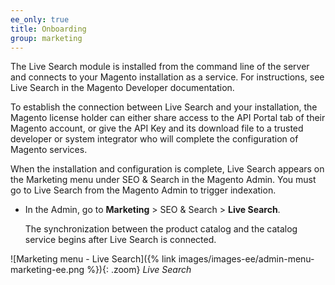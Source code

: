 ```yaml
---
ee_only: true
title: Onboarding
group: marketing
---
```


The Live Search module is installed from the command line of the server and connects to your Magento installation as a service. For instructions, see Live Search in the Magento Developer documentation.

To establish the connection between Live Search and your installation, the Magento license holder can either share access to the API Portal tab of their Magento account, or give the API Key and its download file to a trusted developer or system integrator who will complete the configuration of Magento services.

When the installation and configuration is complete, Live Search appears on the Marketing menu under SEO & Search in the Magento Admin. You must go to Live Search from the Magento Admin to trigger indexation.

-  In the Admin, go to **Marketing** > SEO & Search > **Live Search**.

   The synchronization between the product catalog and the catalog service begins after Live Search is connected.

![Marketing menu - Live Search]({% link images/images-ee/admin-menu-marketing-ee.png %}){: .zoom}
_Live Search_
